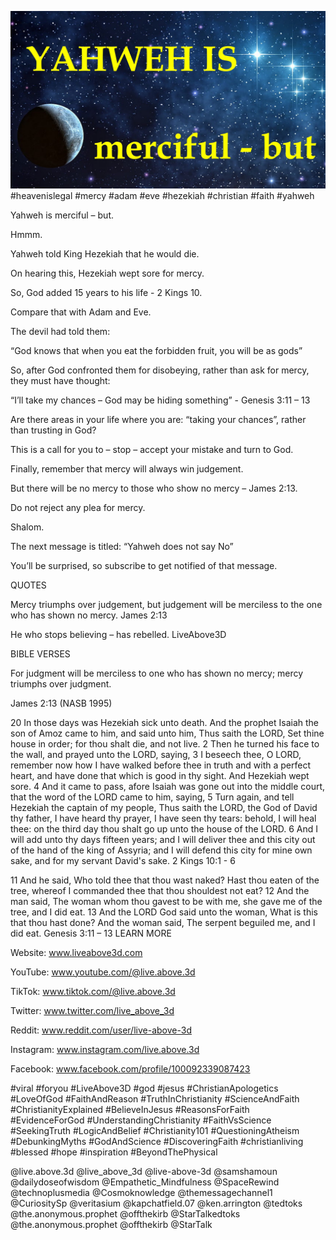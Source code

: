 ![Video cover image](../cover.jpg "cover photo")
#heavenislegal #mercy #adam #eve #hezekiah #christian #faith #yahweh

Yahweh is merciful – but.

Hmmm.

Yahweh told King Hezekiah that he would die.

On hearing this, Hezekiah wept sore for mercy.

So, God added 15 years to his life - 2 Kings 10.

Compare that with Adam and Eve.

The devil had told them:

“God knows that when you eat the forbidden fruit, you will be as gods”

So, after God confronted them for disobeying, rather than ask for mercy, they must have thought:

“I’ll take my chances – God may be hiding something” - Genesis 3:11 – 13

Are there areas in your life where you are: “taking your chances”, rather than trusting in God?

This is a call for you to – stop – accept your mistake and turn to God.

Finally, remember that mercy will always win judgement.

But there will be no mercy to those who show no mercy – James 2:13.

Do not reject any plea for mercy.

Shalom.

The next message is titled: “Yahweh does not say No”

You’ll be surprised, so subscribe to get notified of that message.


QUOTES

Mercy triumphs over judgement, but judgement will be merciless to the one who has shown no mercy. 
James 2:13

He who stops believing – has rebelled. 
LiveAbove3D



BIBLE VERSES

For judgment will be merciless to one who has shown no mercy; mercy triumphs over judgment.

James 2:13 (NASB 1995)

20 In those days was Hezekiah sick unto death. And the prophet Isaiah the son of Amoz came to him, and said unto him, Thus saith the LORD, Set thine house in order; for thou shalt die, and not live.
2 Then he turned his face to the wall, and prayed unto the LORD, saying,
3 I beseech thee, O LORD, remember now how I have walked before thee in truth and with a perfect heart, and have done that which is good in thy sight. And Hezekiah wept sore.
4 And it came to pass, afore Isaiah was gone out into the middle court, that the word of the LORD came to him, saying,
5 Turn again, and tell Hezekiah the captain of my people, Thus saith the LORD, the God of David thy father, I have heard thy prayer, I have seen thy tears: behold, I will heal thee: on the third day thou shalt go up unto the house of the LORD.
6 And I will add unto thy days fifteen years; and I will deliver thee and this city out of the hand of the king of Assyria; and I will defend this city for mine own sake, and for my servant David's sake.
2 Kings 10:1 - 6

11 And he said, Who told thee that thou wast naked? Hast thou eaten of the tree, whereof I commanded thee that thou shouldest not eat?
12 And the man said, The woman whom thou gavest to be with me, she gave me of the tree, and I did eat.
13 And the LORD God said unto the woman, What is this that thou hast done? And the woman said, The serpent beguiled me, and I did eat.
Genesis 3:11 – 13
LEARN MORE

Website: www.liveabove3d.com

YouTube: www.youtube.com/@live.above.3d

TikTok: www.tiktok.com/@live.above.3d

Twitter: www.twitter.com/live_above_3d

Reddit: www.reddit.com/user/live-above-3d

Instagram: www.instagram.com/live.above.3d

Facebook: www.facebook.com/profile/100092339087423

#viral #foryou #LiveAbove3D #god #jesus #ChristianApologetics #LoveOfGod #FaithAndReason #TruthInChristianity #ScienceAndFaith #ChristianityExplained #BelieveInJesus #ReasonsForFaith #EvidenceForGod #UnderstandingChristianity #FaithVsScience #SeekingTruth #LogicAndBelief #Christianity101 #QuestioningAtheism #DebunkingMyths #GodAndScience #DiscoveringFaith #christianliving #blessed #hope #inspiration #BeyondThePhysical

@live.above.3d @live_above_3d @live-above-3d @samshamoun @dailydoseofwisdom @Empathetic_Mindfulness @SpaceRewind @technoplusmedia @Cosmoknowledge @themessagechannel1 @CuriositySp @veritasium @kapchatfield.07 @ken.arrington @tedtoks @the.anonymous.prophet @offthekirb @StarTalkedtoks @the.anonymous.prophet @offthekirb @StarTalk